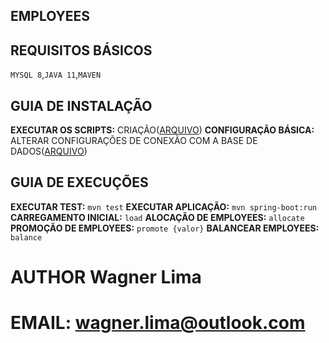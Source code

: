 ## EMPLOYEES

## REQUISITOS BÁSICOS
`MYSQL 8`,`JAVA 11`,`MAVEN`

## GUIA DE INSTALAÇÃO
**EXECUTAR OS SCRIPTS:** CRIAÇÃO([ARQUIVO](scripts/script-2020-30-11.sql))
**CONFIGURAÇÃO BÁSICA:** ALTERAR CONFIGURAÇÕES DE CONEXÃO COM A BASE DE DADOS([ARQUIVO](src/main/resources/application.yml))

## GUIA DE EXECUÇÕES
**EXECUTAR TEST:** `mvn test`
**EXECUTAR APLICAÇÃO:** `mvn spring-boot:run`
**CARREGAMENTO INICIAL:** `load`
**ALOCAÇÃO DE EMPLOYEES:** `allocate`
**PROMOÇÃO DE EMPLOYEES:** `promote {valor}`
**BALANCEAR EMPLOYEES:** `balance`

# AUTHOR Wagner Lima
# EMAIL: wagner.lima@outlook.com
